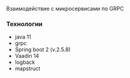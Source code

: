 
Взаимодействие с микросервисами по GRPC

### Технологии

- java 11
- grpc
- Spring boot 2 (v.2.5.8)
- Vaadin 14
- logback
- mapstruct
